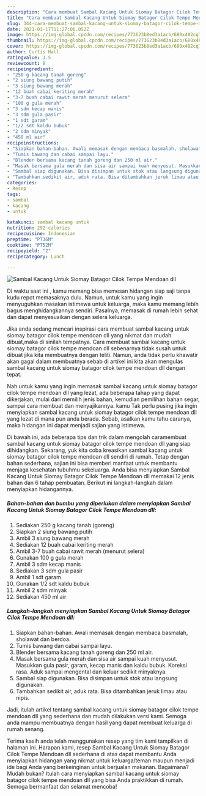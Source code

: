 ```yaml
---
description: "Cara membuat Sambal Kacang Untuk Siomay Batagor Cilok Tempe Mendoan dll yang enak dan Mudah Dibuat"
title: "Cara membuat Sambal Kacang Untuk Siomay Batagor Cilok Tempe Mendoan dll yang enak dan Mudah Dibuat"
slug: 344-cara-membuat-sambal-kacang-untuk-siomay-batagor-cilok-tempe-mendoan-dll-yang-enak-dan-mudah-dibuat
date: 2021-01-17T11:27:06.052Z
image: https://img-global.cpcdn.com/recipes/773623b8ed3a1acb/680x482cq70/sambal-kacang-untuk-siomay-batagor-cilok-tempe-mendoan-dll-foto-resep-utama.jpg
thumbnail: https://img-global.cpcdn.com/recipes/773623b8ed3a1acb/680x482cq70/sambal-kacang-untuk-siomay-batagor-cilok-tempe-mendoan-dll-foto-resep-utama.jpg
cover: https://img-global.cpcdn.com/recipes/773623b8ed3a1acb/680x482cq70/sambal-kacang-untuk-siomay-batagor-cilok-tempe-mendoan-dll-foto-resep-utama.jpg
author: Curtis Hall
ratingvalue: 3.5
reviewcount: 8
recipeingredient:
- "250 g kacang tanah goreng"
- "2 siung bawang putih"
- "3 siung bawang merah"
- "12 buah cabai keriting merah"
- "3-7 buah cabai rawit merah menurut selera"
- "100 g gula merah"
- "3 sdm kecap manis"
- "3 sdm gula pasir"
- "1 sdt garam"
- "1/2 sdt kaldu bubuk"
- "2 sdm minyak"
- "450 ml air"
recipeinstructions:
- "Siapkan bahan-bahan. Awali memasak dengan membaca basmalah, sholawat dan berdoa."
- "Tumis bawang dan cabai sampai layu."
- "Blender bersama kacang tanah goreng dan 250 ml air."
- "Masak bersama gula merah dan sisa air sampai kuah menyusut. Masukkan gula pasir, garam, kecap manis dan kaldu bubuk. Koreksi rasa. Aduk sampai mengental dan keluar sedikit minyaknya."
- "Sambal siap digunakan. Bisa disimpan untuk stok atau langsung digunakan."
- "Tambahkan sedikit air, aduk rata. Bisa ditambahkan jeruk limau atau nipis."
categories:
- Resep
tags:
- sambal
- kacang
- untuk

katakunci: sambal kacang untuk 
nutrition: 292 calories
recipecuisine: Indonesian
preptime: "PT36M"
cooktime: "PT52M"
recipeyield: "2"
recipecategory: Lunch

---
```



![Sambal Kacang Untuk Siomay Batagor Cilok Tempe Mendoan dll](https://img-global.cpcdn.com/recipes/773623b8ed3a1acb/680x482cq70/sambal-kacang-untuk-siomay-batagor-cilok-tempe-mendoan-dll-foto-resep-utama.jpg)

Di waktu  saat ini , kamu memang bisa memesan hidangan siap saji tanpa kudu repot memasaknya dulu. Namun, untuk kamu yang ingin menyuguhkan masakan istimewa untuk keluarga, maka kamu memang lebih bagus menghidangkannya sendiri. Pasalnya, memasak di rumah lebih sehat dan dapat menyesuaikan dengan selera keluarga.

Jika anda sedang mencari inspirasi cara membuat sambal kacang untuk siomay batagor cilok tempe mendoan dll yang nikmat dan mudah dibuat,maka di sinilah tempatnya. Cara membuat sambal kacang untuk siomay batagor cilok tempe mendoan dll  sebenarnya tidak susah untuk dibuat jika kita membuatnya dengan teliti. Namun, anda tidak perlu khawatir akan gagal dalam membuatnya 
sebab di artikel ini kita akan mengulas sambal kacang untuk siomay batagor cilok tempe mendoan dll dengan tepat.  



Nah untuk kamu yang ingin memasak sambal kacang untuk siomay batagor cilok tempe mendoan dll yang lezat, ada beberapa tahap yang dapat dikerjakan, mulai dari memilih jenis bahan, kemudian pemilihan bahan segar, sampai cara membuat dan menyajikannya. kamu Tak perlu pusing jika ingin menyiapkan sambal kacang untuk siomay batagor cilok tempe mendoan dll yang lezat di mana pun anda berada. Sebab, asalkan kamu  tahu caranya, maka hidangan ini dapat menjadi sajian yang istimewa.

Di bawah ini, ada beberapa tips dan trik dalam mengolah caramembuat sambal kacang untuk siomay batagor cilok tempe mendoan dll yang siap dihidangkan. Sekarang, yuk kita coba kreasikan sambal kacang untuk siomay batagor cilok tempe mendoan dll sendiri di rumah. Tetap dengan bahan sederhana, sajian ini bisa memberi manfaat untuk membantu menjaga kesehatan tubuhmu sekeluarga. Anda bisa menyiapkan Sambal Kacang Untuk Siomay Batagor Cilok Tempe Mendoan dll memakai 12 jenis bahan dan 6 tahap pembuatan. Berikut ini langkah-langkah dalam menyiapkan hidangannya.

<!--inarticleads1-->

##### Bahan-bahan dan bumbu yang diperlukan dalam menyiapkan Sambal Kacang Untuk Siomay Batagor Cilok Tempe Mendoan dll:

1. Sediakan 250 g kacang tanah (goreng)
1. Siapkan 2 siung bawang putih
1. Ambil 3 siung bawang merah
1. Sediakan 12 buah cabai keriting merah
1. Ambil 3-7 buah cabai rawit merah (menurut selera)
1. Gunakan 100 g gula merah
1. Ambil 3 sdm kecap manis
1. Sediakan 3 sdm gula pasir
1. Ambil 1 sdt garam
1. Gunakan 1/2 sdt kaldu bubuk
1. Ambil 2 sdm minyak
1. Sediakan 450 ml air




<!--inarticleads2-->

##### Langkah-langkah menyiapkan Sambal Kacang Untuk Siomay Batagor Cilok Tempe Mendoan dll:

1. Siapkan bahan-bahan. Awali memasak dengan membaca basmalah, sholawat dan berdoa.
1. Tumis bawang dan cabai sampai layu.
1. Blender bersama kacang tanah goreng dan 250 ml air.
1. Masak bersama gula merah dan sisa air sampai kuah menyusut. Masukkan gula pasir, garam, kecap manis dan kaldu bubuk. Koreksi rasa. Aduk sampai mengental dan keluar sedikit minyaknya.
1. Sambal siap digunakan. Bisa disimpan untuk stok atau langsung digunakan.
1. Tambahkan sedikit air, aduk rata. Bisa ditambahkan jeruk limau atau nipis.




Jadi, itulah artikel tentang  sambal kacang untuk siomay batagor cilok tempe mendoan dll  yang sederhana dan mudah dilakukan versi kami. Semoga anda mampu membuatnya dengan hasil yang dapat membuat keluarga di rumah senang. 

Terima kasih anda telah menggunakan resep yang tim kami tampilkan di halaman ini. Harapan kami, resep  Sambal Kacang Untuk Siomay Batagor Cilok Tempe Mendoan dll sederhana di atas dapat membantu Anda menyiapkan hidangan yang nikmat untuk keluarga/teman maupun menjadi ide bagi Anda yang berkeinginan untuk berjualan makanan. Bagaimana? Mudah bukan? Itulah cara menyiapkan sambal kacang untuk siomay batagor cilok tempe mendoan dll yang bisa Anda praktikkan di rumah. Semoga bermanfaat dan selamat mencoba!


